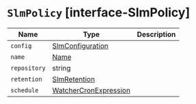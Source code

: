 # `SlmPolicy` [interface-SlmPolicy]

| Name | Type | Description |
| - | - | - |
| `config` | [SlmConfiguration](./SlmConfiguration.md) | &nbsp; |
| `name` | [Name](./Name.md) | &nbsp; |
| `repository` | string | &nbsp; |
| `retention` | [SlmRetention](./SlmRetention.md) | &nbsp; |
| `schedule` | [WatcherCronExpression](./WatcherCronExpression.md) | &nbsp; |
